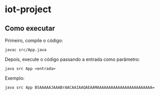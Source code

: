 # iot-project

## Como executar

Primeiro, compile o código:

```shell
javac src/App.java
```

Depois, execute o código passando a entrada como parâmetro:

```shell
java src App <entrada>
```

Exemplo:

```shell
java src App BSAAAAAJAAABrAACAAIAAQAEAAMAAAAAAAAAAAAAAAAAAAAAAAA=
```